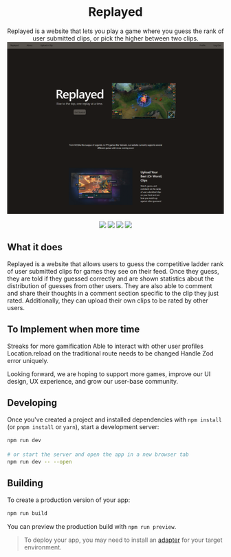 <div align="center">
  <h1>Replayed</h1>
Replayed is a website that lets you play a game where you guess the rank of user submitted clips, or pick the higher between two clips.

<img src="/static/ss.webp">

<img src="https://img.shields.io/badge/svelte-%23f1413d.svg?style=for-the-badge&logo=svelte&logoColor=white"> <img src="https://img.shields.io/badge/tailwindcss-%2338B2AC.svg?style=for-the-badge&logo=tailwind-css&logoColor=white"> <img src="https://img.shields.io/badge/typescript-%23007ACC.svg?style=for-the-badge&logo=typescript&logoColor=white"> <img src="https://img.shields.io/badge/chart.js-F5788D.svg?style=for-the-badge&logo=chart.js&logoColor=white">

</div>

## What it does
Replayed is a website that allows users to guess the competitive ladder rank of user submitted clips for games they see on their feed. Once they guess, they are told if they guessed correctly and are shown statistics about the distribution of guesses from other users. They are also able to comment and share their thoughts in a comment section specific to the clip they just rated. Additionally, they can upload their own clips to be rated by other users.

## To Implement when more time
Streaks for more gamification
Able to interact with other user profiles
Location.reload on the traditional route needs to be changed
Handle Zod error uniquely.

Looking forward, we are hoping to support more games, improve our UI design, UX experience, and grow our user-base community.

## Developing

Once you've created a project and installed dependencies with `npm install` (or `pnpm install` or `yarn`), start a development server:

```bash
npm run dev

# or start the server and open the app in a new browser tab
npm run dev -- --open
```

## Building

To create a production version of your app:

```bash
npm run build
```

You can preview the production build with `npm run preview`.

> To deploy your app, you may need to install an [adapter](https://kit.svelte.dev/docs/adapters) for your target environment.
